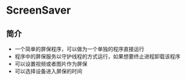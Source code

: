 # ScreenSaver

## 简介
* 一个简单的屏保程序，可以做为一个单独的程序直接运行
* 程序中的屏保服务以守护线程的方式运行，如果想要终止进程卸载该程序
* 可以设置视频或者图片作为屏保
* 可以选择设备进入屏保的时间